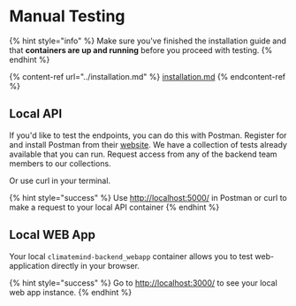 # Manual Testing



{% hint style="info" %}
Make sure you've finished the installation guide and that **containers are up and running** before you proceed with testing.
{% endhint %}

{% content-ref url="../installation.md" %}
[installation.md](../installation.md)
{% endcontent-ref %}

## Local API

If you'd like to test the endpoints, you can do this with Postman. Register for and install Postman from their [website](https://www.postman.com). We have a collection of tests already available that you can run. Request access from any of the backend team members to our collections.

Or use curl in your terminal.

{% hint style="success" %}
Use [http://localhost:5000/](http://localhost:5000/) in Postman or curl to make a request to your local API container
{% endhint %}

## Local WEB App

Your local `climatemind-backend_webapp` container allows you to test web-application directly in your browser.&#x20;

{% hint style="success" %}
Go to [http://localhost:3000/](http://localhost:3000/) to see your local web app instance.
{% endhint %}
